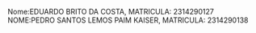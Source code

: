 Nome:EDUARDO BRITO DA COSTA, MATRICULA: 2314290127
NOME:PEDRO SANTOS LEMOS PAIM KAISER, MATRICULA: 2314290138
